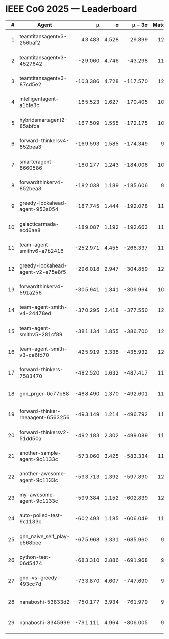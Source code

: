 # IEEE CoG 2025 — Leaderboard

| # | Agent | μ | σ | μ − 3σ | Matches | Updated |
|---:|---|---:|---:|---:|---:|---|
| 1 | teamtitansagentv3-256baf2 | 43.483 | 4.528 | 29.899 | 12220 | 2025-08-21 14:31 |
| 2 | teamtitansagentv3-4527642 | -29.060 | 4.746 | -43.298 | 11554 | 2025-08-21 14:31 |
| 3 | teamtitansagentv3-87cd5e2 | -103.386 | 4.728 | -117.570 | 12966 | 2025-08-21 14:31 |
| 4 | intelligentagent-a1bfe3c | -165.523 | 1.627 | -170.405 | 10009 | 2025-08-21 14:31 |
| 5 | hybridsmartagent2-85abfda | -167.509 | 1.555 | -172.175 | 10657 | 2025-08-21 14:31 |
| 6 | forward-thinkersv4-852bea3 | -169.593 | 1.585 | -174.349 | 9617 | 2025-08-21 14:31 |
| 7 | smarteragent-8660586 | -180.277 | 1.243 | -184.006 | 10467 | 2025-08-21 14:31 |
| 8 | forwardthinkerv4-852bea3 | -182.038 | 1.189 | -185.606 | 9587 | 2025-08-21 14:31 |
| 9 | greedy-lookahead-agent-953a054 | -187.745 | 1.444 | -192.078 | 11440 | 2025-08-21 14:31 |
| 10 | galacticarmada-ecd6ae8 | -189.087 | 1.192 | -192.663 | 11600 | 2025-08-21 14:31 |
| 11 | team-agent-smithv6-a7b2416 | -252.971 | 4.455 | -266.337 | 11720 | 2025-08-21 14:31 |
| 12 | greedy-lookahead-agent-v2-e75e8f5 | -296.018 | 2.947 | -304.859 | 12020 | 2025-08-21 14:31 |
| 13 | forwardthinkerv4-591a256 | -305.941 | 1.341 | -309.964 | 10179 | 2025-08-21 14:31 |
| 14 | team-agent-smith-v4-24478ed | -370.295 | 2.418 | -377.550 | 12562 | 2025-08-21 14:31 |
| 15 | team-agent-smithv5-281cf89 | -381.134 | 1.855 | -386.700 | 12400 | 2025-08-21 14:31 |
| 16 | team-agent-smith-v3-ce6fd70 | -425.919 | 3.338 | -435.932 | 12982 | 2025-08-21 14:31 |
| 17 | forward-thinkers-7583470 | -482.520 | 1.632 | -487.417 | 11320 | 2025-08-21 14:31 |
| 18 | gnn_prgcr-0c77b88 | -488.490 | 1.370 | -492.601 | 11150 | 2025-08-21 14:31 |
| 19 | forward-thinker-rheaagent-6563256 | -493.149 | 1.214 | -496.792 | 11478 | 2025-08-21 14:31 |
| 20 | forward-thinkersv2-51dd50a | -492.183 | 2.302 | -499.089 | 11998 | 2025-08-21 14:31 |
| 21 | another-sample-agent-9c1133c | -573.060 | 3.425 | -583.334 | 11980 | 2025-08-21 14:31 |
| 22 | another-awesome-agent-9c1133c | -593.713 | 1.392 | -597.890 | 12400 | 2025-08-21 14:31 |
| 23 | my-awesome-agent-9c1133c | -599.384 | 1.152 | -602.839 | 12080 | 2025-08-21 14:31 |
| 24 | auto-polled-test-9c1133c | -602.493 | 1.185 | -606.049 | 11500 | 2025-08-21 14:31 |
| 25 | gnn_naive_self_play-b568bee | -675.968 | 3.331 | -685.960 | 9740 | 2025-08-21 14:31 |
| 26 | python-test-06d5474 | -683.310 | 2.886 | -691.968 | 9920 | 2025-08-21 14:31 |
| 27 | gnn-vs-greedy-493cc7d | -733.870 | 4.607 | -747.690 | 9620 | 2025-08-21 14:31 |
| 28 | nanaboshi-53833d2 | -750.177 | 3.934 | -761.979 | 9320 | 2025-08-21 14:31 |
| 29 | nanaboshi-8345999 | -791.111 | 4.964 | -806.005 | 9950 | 2025-08-21 14:31 |
